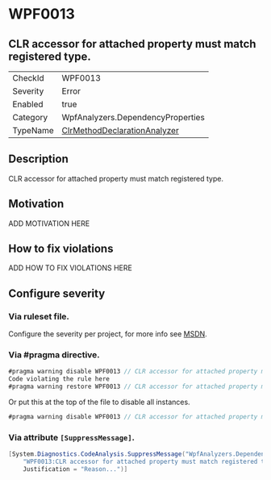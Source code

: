 # WPF0013
## CLR accessor for attached property must match registered type.

<!-- start generated table -->
<table>
<tr>
  <td>CheckId</td>
  <td>WPF0013</td>
</tr>
<tr>
  <td>Severity</td>
  <td>Error</td>
</tr>
<tr>
  <td>Enabled</td>
  <td>true</td>
</tr>
<tr>
  <td>Category</td>
  <td>WpfAnalyzers.DependencyProperties</td>
</tr>
<tr>
  <td>TypeName</td>
  <td><a href="https://github.com/DotNetAnalyzers/WpfAnalyzers/blob/master/WpfAnalyzers.Analyzers/ClrMethodDeclarationAnalyzer.cs">ClrMethodDeclarationAnalyzer</a></td>
</tr>
</table>
<!-- end generated table -->

## Description

CLR accessor for attached property must match registered type.

## Motivation

ADD MOTIVATION HERE

## How to fix violations

ADD HOW TO FIX VIOLATIONS HERE

<!-- start generated config severity -->
## Configure severity

### Via ruleset file.

Configure the severity per project, for more info see [MSDN](https://msdn.microsoft.com/en-us/library/dd264949.aspx).

### Via #pragma directive.
```C#
#pragma warning disable WPF0013 // CLR accessor for attached property must match registered type.
Code violating the rule here
#pragma warning restore WPF0013 // CLR accessor for attached property must match registered type.
```

Or put this at the top of the file to disable all instances.
```C#
#pragma warning disable WPF0013 // CLR accessor for attached property must match registered type.
```

### Via attribute `[SuppressMessage]`.

```C#
[System.Diagnostics.CodeAnalysis.SuppressMessage("WpfAnalyzers.DependencyProperties", 
    "WPF0013:CLR accessor for attached property must match registered type.", 
    Justification = "Reason...")]
```
<!-- end generated config severity -->